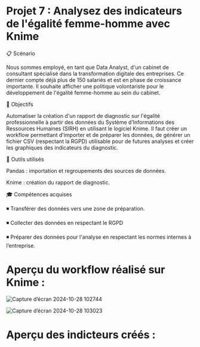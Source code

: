 # Projet 7 : Analysez des indicateurs de l'égalité femme-homme avec Knime

📋 Scénario

Nous sommes employé, en tant que Data Analyst, d'un cabinet de consultant spécialisé dans la transformation digitale des entreprises. Ce dernier compte déjà plus de 150 salariés et est en phase de croissance importante. Il souhaite afficher une politique volontariste pour le développement de l'égalité femme-homme au sein du cabinet.

🎯 Objectifs

Automatiser la création d'un rapport de diagnostic sur l'égalité professionnelle à partir des données du Système d’Informations des Ressources Humaines (SIRH) en utilisant le logiciel Knime. Il faut créer un workflow permettant d'importer et de préparer les données, de générer un fichier CSV (respectant la RGPD) utilisable pour de futures analyses et créer les graphiques des indicateurs du diagnostic.

🔧 Outils utilisés

Pandas : importation et regroupements des sources de données.

Knime : création du rapport de diagnostic.

🎓 Compétences acquises

:black_medium_small_square:	 Transférer des données vers une zone de préparation.

:black_medium_small_square:	 Collecter des données en respectant le RGPD

:black_medium_small_square:	 Préparer des données pour l'analyse en respectant les normes internes à l’entreprise.

# Aperçu du workflow réalisé sur Knime :

![Capture d’écran 2024-10-28 102744](https://github.com/user-attachments/assets/e18b4025-1020-49a1-814a-addf65ca6f3b)


![Capture d’écran 2024-10-28 103023](https://github.com/user-attachments/assets/d1bba0fb-f734-44c4-8e3f-0516070f60a6)


# Aperçu des indicteurs créés :



